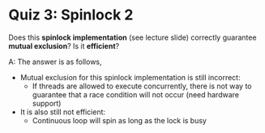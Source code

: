 # Quiz 3: Spinlock 2

Does this **spinlock implementation** (see lecture slide) correctly guarantee **mutual exclusion**? Is it **efficient**?

A: The answer is as follows,

- Mutual exclusion for this spinlock implementation is still incorrect:
  - If threads are allowed to execute concurrently, there is not way to guarantee that a race condition will not occur (need hardware support)
- It is also still not efficient:
  - Continuous loop will spin as long as the lock is busy
